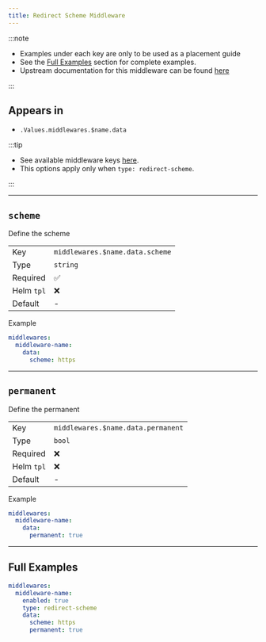 ```yaml
---
title: Redirect Scheme Middleware
---
```


:::note

- Examples under each key are only to be used as a placement guide
- See the [Full Examples](/common/middlewares/redirect-scheme#full-examples) section for complete examples.
- Upstream documentation for this middleware can be found [here](https://doc.traefik.io/traefik/middlewares/http/redirectscheme)

:::

## Appears in

- `.Values.middlewares.$name.data`

:::tip

- See available middleware keys [here](/common/middlewares).
- This options apply only when `type: redirect-scheme`.

:::

---

## `scheme`

Define the scheme

|            |                                 |
| ---------- | ------------------------------- |
| Key        | `middlewares.$name.data.scheme` |
| Type       | `string`                        |
| Required   | ✅                               |
| Helm `tpl` | ❌                               |
| Default    | -                               |

Example

```yaml
middlewares:
  middleware-name:
    data:
      scheme: https
```

---

## `permanent`

Define the permanent

|            |                                    |
| ---------- | ---------------------------------- |
| Key        | `middlewares.$name.data.permanent` |
| Type       | `bool`                             |
| Required   | ❌                                  |
| Helm `tpl` | ❌                                  |
| Default    | -                                  |

Example

```yaml
middlewares:
  middleware-name:
    data:
      permanent: true
```

---

## Full Examples

```yaml
middlewares:
  middleware-name:
    enabled: true
    type: redirect-scheme
    data:
      scheme: https
      permanent: true
```
